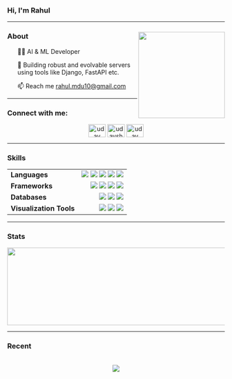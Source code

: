 <summary><h3>Hi, I'm Rahul</h3></summary>

<hr>

<summary>
    <img src="https://res.cloudinary.com/daimnidk6/image/upload/v1671628072/github-assets/me-moji_h0xgbp.png" width="200" align="right">
    <h3>About</h3>
    <ul>👨‍💻 AI & ML Developer </ul>
    <ul>💬 Building robust and evolvable servers using tools like Django, FastAPI etc.</ul>
    <ul>📫 Reach me <a href="mailto:rahul.mdu10@gmail.com">rahul.mdu10@gmail.com</a></ul>
</summary>

<hr>

<summary>
    <h3>Connect with me:</h3> 
    <div align="center">
    <p>
        <a href="https://linkedin.com/in/codewithr" target="blank"><img align="center" src="https://raw.githubusercontent.com/rahuldkjain/github-profile-readme-generator/master/src/images/icons/Social/linked-in-alt.svg" alt="uday sharma" height="30" width="40" /></a>
        <a href="https://instagram.com/rah_ul_12__" target="blank"><img align="center" src="https://raw.githubusercontent.com/rahuldkjain/github-profile-readme-generator/master/src/images/icons/Social/instagram.svg" alt="udaysharmaaaaa" height="30" width="40" /></a>
        <a href="https://www.youtube.com/c/codewthr" target="blank"><img align="center" src="https://raw.githubusercontent.com/rahuldkjain/github-profile-readme-generator/master/src/images/icons/Social/youtube.svg" alt="uday sharma" height="30" width="40" /></a>
    </p>
    </div>
</summary>

<hr>

<summary>
    <h3>Skills</h3>
    <div align="center">
        <table style="border: none; width: 100%;">
            <tr style="border: none;">
                <td style="border: none;"><b>Languages</b></td>
                <td align="right" style="border: none;">
                  <img src="https://img.shields.io/badge/Python-%233776ab?style=flat&logo=Python&logoColor=green">
                  <img src="https://img.shields.io/badge/HTML%20-whiteblack?style=flat&logoColor=blue">
                  <img src="https://img.shields.io/badge/R%20Programing-%238f00ff?style=flat&logo=R&logoColor=white">
                  <img src="https://img.shields.io/badge/C%2B%2B%20-black?style=flat&logo=c%2B%2B&logoColor=blue">
                  <img src="https://img.shields.io/badge/C%20-white?style=flat&logo=c">
                </td>
            </tr>
            <tr style="border: none;">
                <td style="border: none;"><b>Frameworks</b></td>
                <td align="right" style="border: none;">
                    <img src="https://img.shields.io/badge/TensorFlow-%23ffb800?style=flat&logo=TensorFlow&logoColor=white">
                    <img src="https://img.shields.io/badge/NumPy-yellow?style=flat&logo=numpy&logoColor=red">
                    <img src="https://img.shields.io/badge/Pandas-%23ff006d?style=flat&logo=Pandas&logoColor=white">
                    <img src="https://img.shields.io/badge/OpenCv-%238f00ff?style=flat&logo=OpenCv&logoColor=white">
                </td>
            </tr>
            <tr style="border: none;">
                <td style="border: none;"><b>Databases</b></td>
                <td align="right" style="border: none;">
                    <img src="https://img.shields.io/badge/MySQL-informational?style=flat&logo=mysql&logoColor=white&color=00758F&labelColor=00618A">
                  <img src="https://img.shields.io/badge/Apache%20-%23a42623?style=flat&logo=apache&logoColor=white">
                  <img src="https://img.shields.io/badge/MongoDB-%23ffff00?style=flat&logo=MongoDb&logoColor=red">
                </td>
            </tr>
            <tr style="border: none;">
                <td style="border: none;"><b>Visualization Tools</b></td>
              <td align="right" style="border: none;">
                <img src="https://img.shields.io/badge/MS%20Office-orange?style=flat&logo=Microsoft">
              <img src="https://img.shields.io/badge/Power%20Bi%20-yellow?style=flat&logo=powerbi">     
                 <img src="https://img.shields.io/badge/Tableau-white?style=flat&logo=Tableau&logoColor=darkred">
                </td>
            </tr>
        </table>
    </div>
</summary>

<hr>

<summary>
    <h3>Stats</h3>
    <p>
        <img width="800px" height="180" src="https://github-readme-stats.vercel.app/api/top-langs/?username=codewthr&size_weight=0.0005&count_weight=0.3&layout=compact&theme=vision-friendly-dark">
    </p>
</summary>

<hr>

<summary>
    <h3>Recent</h3><br>
    <div align="center">
        <img src="https://apple-music-cards.vercel.app/?" >
    </div>    
</summary>



